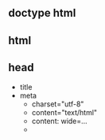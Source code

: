 ## doctype html

## html

## head
- title
- meta
  - charset="utf-8"
  - content="text/html"
  - content: wide=...
  - <style type="text/css">

## body
- div
  - h1
  - p
  - p, a href=
